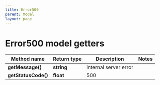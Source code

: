 ```yaml
---
title: Error500
parent: Model
layout: page
---
```


# Error500 model getters

Method name | Return type | Description | Notes
------------ | ------------- | ------------- | -------------
**getMessage()** | **string** | Internal server error |
**getStatusCode()** | **float** | 500 |

